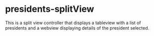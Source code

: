 presidents-splitView
====================
This is a split view controller that displays a tableview with a list of presidents and a webview displaying details of the president selected.

